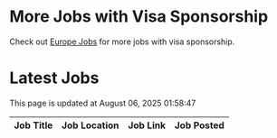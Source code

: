 # More Jobs with Visa Sponsorship

Check out [Europe Jobs](https://github.com/sureshparimi/europejobs#latest-jobs) for more jobs with visa sponsorship.

# Latest Jobs

This page is updated at August 06, 2025 01:58:47

| Job Title | Job Location | Job Link | Job Posted |
| --- | --- | --- | --- |
